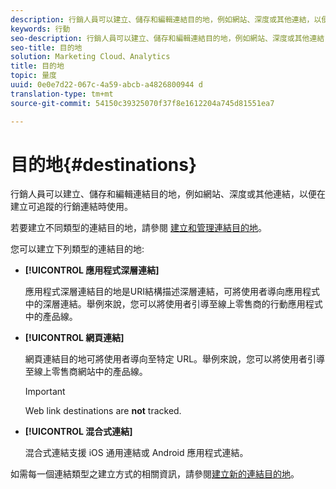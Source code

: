 ```yaml
---
description: 行銷人員可以建立、儲存和編輯連結目的地，例如網站、深度或其他連結，以便在建立可追蹤的行銷連結時使用。
keywords: 行動
seo-description: 行銷人員可以建立、儲存和編輯連結目的地，例如網站、深度或其他連結，以便在建立可追蹤的行銷連結時使用。
seo-title: 目的地
solution: Marketing Cloud、Analytics
title: 目的地
topic: 量度
uuid: 0e0e7d22-067c-4a59-abcb-a4826800944 d
translation-type: tm+mt
source-git-commit: 54150c39325070f37f8e1612204a745d81551ea7

---
```



# 目的地{#destinations}

行銷人員可以建立、儲存和編輯連結目的地，例如網站、深度或其他連結，以便在建立可追蹤的行銷連結時使用。

若要建立不同類型的連結目的地，請參閱 [建立和管理連結目的地](/help/using/acquisition-main/c-manage-link-destinations/c-manage-link-destinations.md)。

您可以建立下列類型的連結目的地:

* **[!UICONTROL 應用程式深層連結]**

   應用程式深層連結目的地是URI結構描述深層連結，可將使用者導向應用程式中的深層連結。舉例來說，您可以將使用者引導至線上零售商的行動應用程式中的產品線。

* **[!UICONTROL 網頁連結]**

   網頁連結目的地可將使用者導向至特定 URL。舉例來說，您可以將使用者引導至線上零售商網站中的產品線。

   >[!IMPORTANT]
   >
   >Web link destinations are **not** tracked.

* **[!UICONTROL 混合式連結]**

   混合式連結支援 iOS 通用連結或 Android 應用程式連結。

如需每一個連結類型之建立方式的相關資訊，請參閱[建立新的連結目的地](/help/using/acquisition-main/c-manage-link-destinations/t-create-new-app-deep-link-destination.md)。
